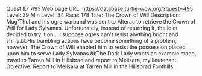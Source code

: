 Quest ID: 495
Web page URL: https://database.turtle-wow.org/?quest=495
Level: 39
Min Level: 34
Race: 178
Title: The Crown of Will
Description: Mug'Thol and his ogre warband was sent to Alterac to retrieve the Crown of Will for Lady Sylvanas. Unfortunately, instead of returning it, the idiot decided to try it on... I suppose ogres can't resist anything bright and shiny.$b$bHis bumbling actions have become something of a problem, however. The Crown of Will enabled him to resist the possession placed upon him to serve Lady Sylvanas.$b$bThe Dark Lady wants an example made, travel to Tarren Mill in Hillsbrad and report to Melisara, my lieutenant.
Objective: Report to Melisara at Tarren Mill in the Hillsbrad Foothills.
